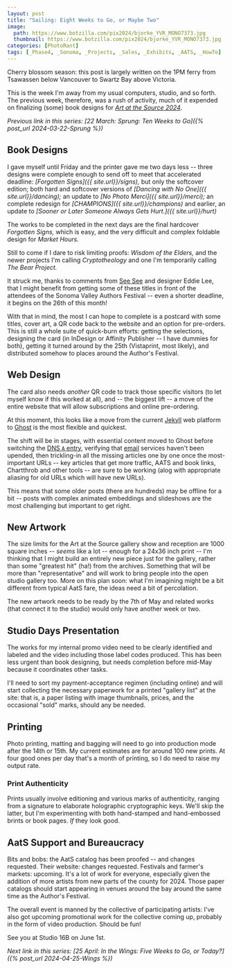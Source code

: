 ```yaml
---
layout: post
title: "Sailing: Eight Weeks to Go, or Maybe Two"
image:
  path: https://www.botzilla.com/pix2024/bjorke_YVR_MONO7373.jpg
  thumbnail: https://www.botzilla.com/pix2024/bjorke_YVR_MONO7373.jpg
categories: [PhotoRant]
tags: [_Phase4, _Sonoma, _Projects, _Sales, _Exhibits, _AATS, _HowTo]
---
```


Cherry blossom season: this post is largely written on the 1PM ferry from Tsawassen below Vancouver to Swartz Bay above Victoria. 

This is the week I'm away from my usual computers, studio, and so forth. The previous week, therefore, was a rush of activity, much of it expended on finalizing (some) book designs for [_Art at the Source 2024_](https://www.artatthesource.org/).

<!--more-->

_Previous link in this series: [22 March: Sprung: Ten Weeks to Go]({% post_url 2024-03-22-Sprung %})_

## Book Designs

I gave myself until Friday and the printer gave me two days less -- three designs were complete enough to send off to meet that accelerated deadline: _[Forgotten Signs]({{ site.url}}/signs),_ but only the softcover edition; both hard and softcover versions of _[Dancing with No One]({{ site.url}}/dancing);_ an update to _[No Photo Merci]({{ site.url}}/merci);_ an complete redesign for _[CHAMPIONS]({{ site.url}}/champions)_ and earlier, an update to _[Sooner or Later Someone Always Gets Hurt.]({{ site.url}}/hurt)_

The works to be completed in the next days are the final hardcover _Forgotten Signs,_ which is easy, and the very difficult and complex foldable design for _Market Hours._

Still to come if I dare to risk limiting proofs: _Wisdom of the Elders,_ and the newer projects I'm calling _Cryptotheology_ and one I'm temporarily calling _The Bear Project._ 

It struck me, thanks to comments from [See See](https://seeseelo.com) and designer Eddie Lee, that I might benefit from getting some of these titles in front of the attendees of the Sonoma Valley Authors Festival -- even a shorter deadline, it begins on the 26th of this month! 

With that in mind, the most I can hope to complete is a postcard with some titles, cover art, a QR code back to the website and an option for pre-orders. This is still a whole suite of quick-burn efforts: getting the selections, designing the card (in InDesign or Affinity Publisher -- I have dummies for both), getting it turned around by the 25th (Vistaprint, most likely), and distributed somehow to places around the Author's Festival.

## Web Design

The card also needs _another_ QR code to track those specific visitors (to let myself know if this worked at all), and -- the biggest lift -- a move of the entire website that will allow subscriptions and online pre-ordering.

At this moment, this looks like a move from the current [Jekyll](https://jekyllcodex.org/) web platform to [Ghost](https://ghost.org/) is the most flexible and quickest.

The shift will be in stages, with essential content moved to Ghost before switching the [DNS `A` entry](https://en.wikipedia.org/wiki/Domain_Name_System), verifying that [email](https://en.wikipedia.org/wiki/MX_record) services haven't been upended, then trickling-in all the missing articles one by one once the most-important URLs -- key articles that get more traffic, AATS and book links, Chartthrob and other tools -- are sure to be working (alog with appropriate aliasing for old URLs which will have new URLs).

This means that some older posts (there are hundreds) may be offline for a bit -- posts with complex animated embeddings and slideshows are the most challenging but important to get right.

## New Artwork

The size limits for the Art at the Source gallery show and reception are 1000 square inches -- _seems_ like a lot -- enough for a 24x36 inch print -- I'm thinking that I might build an entirely new piece just for the gallery, rather than some "greatest hit" (ha!) from the archives. Something that will be more than "representative" and will work to bring people into the open studio gallery too. More on this plan soon: what I'm imagining might be a bit different from typical AatS fare, the ideas need a bit of percolation.

The new artwork needs to be ready by the 7th of May and related works (that connect it to the studio) would only have another week or two.

## Studio Days Presentation

The works for my internal promo video need to be clearly identified and labeled and the video including those label codes produced. This has been less urgent than book designing, but needs completion before mid-May because it coordinates other tasks.

I'll need to sort my payment-acceptance regimen (including online) and will start collecting the necessary paperwork for a printed "gallery list" at the site: that is, a paper listing with image thumbnails, prices, and the occasional "sold" marks, should any be needed.

## Printing

Photo printing, matting and bagging will need to go into production mode after the 14th or 15th. My current estimates are for around 100 new prints. At four good ones per day that's a month of printing, so I do need to raise my output rate.

### Print Authenticity

Prints usually involve editioning and various marks of authenticity, ranging from a signature to elaborate holographic cryptographic keys. We'll skip the latter, but I'm experimenting with both hand-stamped and hand-embossed brints or book pages. _If_ they look good.

## AatS Support and Bureaucracy

Bits and bobs: the AatS catalog has been proofed -- and changes requested. Their website: changes requested. Festivals and farmer's markets: upcoming. It's a lot of work for everyone, especially given the addition of more artists from new parts of the county for 2024. Those paper catalogs should start appearing in venues around the bay around the same time as the Author's Festival.

The overall event is manned by the collective of participating artists: I've also got upcoming promotional work for the collective coming up, probably in the form of video production. Should be fun!

See you at Studio 16B on June 1st.

_Next link in this series: [25 April: In the Wings: Five Weeks to Go, or Today?]({% post_url 2024-04-25-Wings %})_

